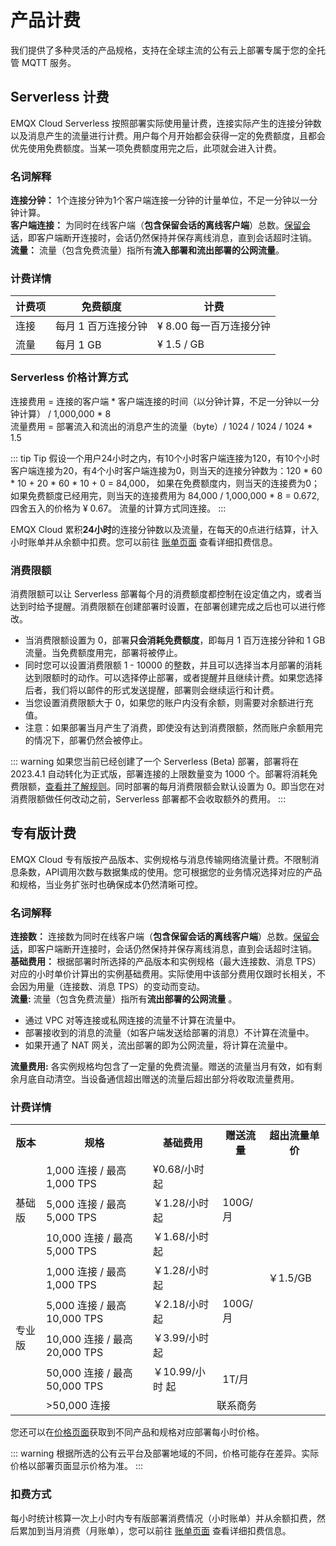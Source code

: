 # 产品计费

我们提供了多种灵活的产品规格，支持在全球主流的公有云上部署专属于您的全托管 MQTT 服务。

## Serverless 计费

EMQX Cloud Serverless 按照部署实际使用量计费，连接实际产生的连接分钟数以及消息产生的流量进行计费。用户每个月开始都会获得一定的免费额度，且都会优先使用免费额度。当某一项免费额度用完之后，此项就会进入计费。


### 名词解释

**连接分钟：** 1个连接分钟为1个客户端连接一分钟的计量单位，不足一分钟以一分钟计算。<br />
**客户端连接：** 为同时在线客户端（**包含保留会话的离线客户端**）总数。[保留会话](https://www.emqx.com/zh/blog/mqtt-session)，即客户端断开连接时，会话仍然保持并保存离线消息，直到会话超时注销。<br />
**流量：** 流量（包含免费流量）指所有**流入部署和流出部署的公网流量**。

### 计费详情

| **计费项**         | **免费额度**                | **计费**           |
| -------------------- | ----------------------- | ------------------|
| 连接       | 每月 1 百万连接分钟      | ¥ 8.00 每一百万连接分钟                                |
| 流量     | 每月 1 GB           | ¥ 1.5 / GB                                 |


### Serverless 价格计算方式

连接费用 = 连接的客户端 * 客户端连接的时间（以分钟计算，不足一分钟以一分钟计算） / 1,000,000 *  8 <br/>
流量费用 = 部署流入和流出的消息产生的流量（byte）/ 1024 / 1024 / 1024 * 1.5

::: tip Tip
假设一个用户24小时之内，有10个小时客户端连接为120，有10个小时客户端连接为20，有4个小时客户端连接为0，则当天的连接分钟数为：120 * 60 * 10 + 20 * 60 * 10 + 0 = 84,000， 如果在免费额度内，则当天的连接费为0；如果免费额度已经用完，则当天的连接费用为 84,000 / 1,000,000 * 8 = 0.672, 四舍五入的价格为 ¥ 0.67。
流量的计算方式同连接。
:::

EMQX Cloud 累积**24小时**的连接分钟数以及流量，在每天的0点进行结算，计入小时账单并从余额中扣费。您可以前往 [账单页面](<https://cloud.emqx.com/console/billing/overview>) 查看详细扣费信息。

### 消费限额
消费限额可以让 Serverless 部署每个月的消费额度都控制在设定值之内，或者当达到时给予提醒。消费限额在创建部署时设置，在部署创建完成之后也可以进行修改。



- 当消费限额设置为 0，部署**只会消耗免费额度**，即每月 1 百万连接分钟和 1 GB 流量。当免费额度用完，部署将被停止。
- 同时您可以设置消费限额 1 - 10000 的整数，并且可以选择当本月部署的消耗达到限额时的动作。可以选择停止部署，或者提醒并且继续计费。如果您选择后者，我们将以邮件的形式发送提醒，部署则会继续运行和计费。
- 当您设置消费限额大于 0，如果您的账户内没有余额，则需要对余额进行充值。
- 注意：如果部署当月产生了消费，即使没有达到消费限额，然而账户余额用完的情况下，部署仍然会被停止。


::: warning
如果您当前已经创建了一个 Serverless (Beta) 部署，部署将在 2023.4.1 自动转化为正式版，部署连接的上限数量变为 1000 个。部署将消耗免费限额，[查看并了解规则](./pricing.md)。同时部署的每月消费限额会默认设置为 0。即当您在对消费限额做任何改动之前，Serverless 部署都不会收取额外的费用。
:::


## 专有版计费

EMQX Cloud 专有版按产品版本、实例规格与消息传输网络流量计费。不限制消息条数，API调用次数与数据集成的使用。您可根据您的业务情况选择对应的产品和规格，当业务扩张时也确保成本仍然清晰可控。

### 名词解释

**连接数：** 连接数为同时在线客户端（**包含保留会话的离线客户端**）总数。[保留会话](https://www.emqx.com/zh/blog/mqtt-session)，即客户端断开连接时，会话仍然保持并保存离线消息，直到会话超时注销。<br />
**基础费用：** 根据部署时所选择的产品版本和实例规格（最大连接数、消息 TPS）对应的小时单价计算出的实例基础费用。实际使用中该部分费用仅跟时长相关，不会因为用量（连接数、消息 TPS）的变动而变动。<br />
**流量:** 流量（包含免费流量）指所有**流出部署的公网流量** 。
   - 通过 VPC 对等连接或私网连接的流量不计算在流量中。
   - 部署接收到的消息的流量（如客户端发送给部署的消息）不计算在流量中。
   - 如果开通了 NAT 网关，流出部署的即为公网流量，将计算在流量中。

**流量费用:** 各实例规格均包含了一定量的免费流量。赠送的流量当月有效，如有剩余月底自动清空。当设备通信超出赠送的流量后超出部分将收取流量费用。

### 计费详情
<table>
   <tr>
      <th>版本</th>
      <th>规格</th>
      <th>基础费用</th>
      <th>赠送流量</th>
      <th>超出流量单价</th>
   </tr>
   <tr>
      <td rowspan="3">基础版</td>
      <td>1,000 连接 / 最高 1,000 TPS</td>
      <td>¥0.68/小时 起</td>
      <td rowspan="3">100G/月</td>
      <td rowspan="7">￥1.5/GB</td>
   </tr>
   <tr>
      <td>5,000 连接 / 最高 5,000 TPS</td>
      <td>￥1.28/小时 起</td>
   </tr>
   <tr>
      <td>10,000 连接 / 最高 5,000 TPS</td>
      <td>￥1.68/小时 起</td>
   </tr>
   <tr>
      <td rowspan="5">专业版</td>
      <td>1,000 连接 / 最高 1,000 TPS</td>
      <td>￥1.28/小时 起</td>
      <td rowspan="3">100G/月</td>
   </tr>
   <tr>
      <td>5,000 连接 / 最高 10,000 TPS</td>
      <td>￥2.18/小时 起</td>
   </tr>
   <tr>
      <td>10,000 连接 / 最高 20,000 TPS</td>
      <td>￥3.99/小时 起</td>
   </tr>
   <tr>
      <td>50,000 连接 / 最高 50,000 TPS</td>
      <td>￥10.99/小时 起</td>
      <td rowspan="1">1T/月</td>
   </tr>
   <tr>
      <td>>50,000 连接</td>
      <td colspan="3" align="center">联系商务</td>
   </tr>
</table>

您还可以在[价格页面](https://www.emqx.com/zh/cloud/pricing)获取到不同产品和规格对应部署每小时价格。

::: warning
根据所选的公有云平台及部署地域的不同，价格可能存在差异。实际价格以部署页面显示价格为准。
:::

### 扣费方式

每小时统计核算一次上小时内专有版部署消费情况（小时账单）并从余额扣费，然后累加到当月消费（月账单），您可以前往 [账单页面](<https://cloud.emqx.com/console/billing/overview>) 查看详细扣费信息。
